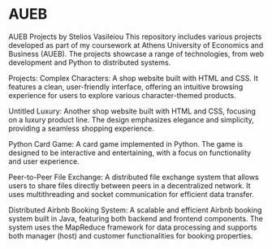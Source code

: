 # AUEB
AUEB Projects by Stelios Vasileiou
This repository includes various projects developed as part of my coursework at Athens University of Economics and Business (AUEB). The projects showcase a range of technologies, from web development and Python to distributed systems.

Projects:
Complex Characters:
A shop website built with HTML and CSS. It features a clean, user-friendly interface, offering an intuitive browsing experience for users to explore various character-themed products.

Untitled Luxury:
Another shop website built with HTML and CSS, focusing on a luxury product line. The design emphasizes elegance and simplicity, providing a seamless shopping experience.

Python Card Game:
A card game implemented in Python. The game is designed to be interactive and entertaining, with a focus on functionality and user experience.

Peer-to-Peer File Exchange:
A distributed file exchange system that allows users to share files directly between peers in a decentralized network. It uses multithreading and socket communication for efficient data transfer.

Distributed Airbnb Booking System:
A scalable and efficient Airbnb booking system built in Java, featuring both backend and frontend components. The system uses the MapReduce framework for data processing and supports both manager (host) and customer functionalities for booking properties.
